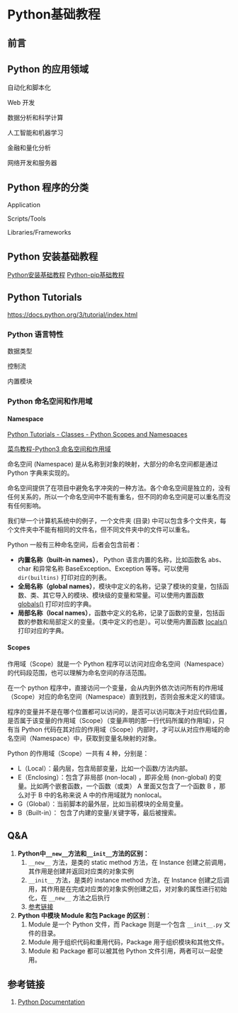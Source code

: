 # Python基础教程

## 前言

## Python 的应用领域

自动化和脚本化

Web 开发

数据分析和科学计算

人工智能和机器学习

金融和量化分析

网络开发和服务器

## Python 程序的分类

Application

Scripts/Tools

Libraries/Frameworks

## Python 安装基础教程

[Python安装基础教程](work/programming/Python/Python安装基础教程.md)
[Python-pip基础教程](work/programming/Python/Python-pip基础教程.md)


## Python Tutorials

https://docs.python.org/3/tutorial/index.html

### Python 语言特性

数据类型

控制流

内置模块

### Python 命名空间和作用域


#### Namespace

[Python Tutorials - Classes - Python Scopes and Namespaces](https://docs.python.org/3/tutorial/classes.html#python-scopes-and-namespaces)

[菜鸟教程-Python3 命名空间和作用域](https://www.runoob.com/python3/python3-namespace-scope.html)


命名空间 (Namespace) 是从名称到对象的映射，大部分的命名空间都是通过 Python 字典来实现的。

命名空间提供了在项目中避免名字冲突的一种方法。各个命名空间是独立的，没有任何关系的，所以一个命名空间中不能有重名，但不同的命名空间是可以重名而没有任何影响。

我们举一个计算机系统中的例子，一个文件夹 (目录) 中可以包含多个文件夹，每个文件夹中不能有相同的文件名，但不同文件夹中的文件可以重名。


Python 一般有三种命名空间，后者会包含前者：
- **内置名称（built-in names）**， Python 语言内置的名称，比如函数名 abs、char 和异常名称 BaseException、Exception 等等。可以使用 `dir(builtins)` 打印对应的列表。
- **全局名称（global names）**，模块中定义的名称，记录了模块的变量，包括函数、类、其它导入的模块、模块级的变量和常量。可以使用内置函数 [globals()](https://docs.python.org/3/library/functions.html?highlight=globals#globals) 打印对应的字典。
- **局部名称（local names）**，函数中定义的名称，记录了函数的变量，包括函数的参数和局部定义的变量。（类中定义的也是）。可以使用内置函数 [locals()](https://docs.python.org/3/library/functions.html?highlight=globals#locals) 打印对应的字典。

#### Scopes

作用域（Scope）就是一个 Python 程序可以访问对应命名空间（Namespace）的代码段范围，也可以理解为命名空间的存活范围。

在一个 python 程序中，直接访问一个变量，会从内到外依次访问所有的作用域（Scope）对应的命名空间（Namespace）直到找到，否则会报未定义的错误。

程序的变量并不是在哪个位置都可以访问的，是否可以访问取决于对应代码位置，是否属于该变量的作用域（Scope）（变量声明的那一行代码所属的作用域），只有当 Python 代码在其对应的作用域（Scope）内部时，才可以从对应作用域的命名空间（Namespace）中，获取到变量名映射的对象。


Python 的作用域（Scope）一共有 4 种，分别是：
- L（Local）：最内层，包含局部变量，比如一个函数/方法内部。
- E（Enclosing）：包含了非局部 (non-local) ，即非全局 (non-global) 的变量。比如两个嵌套函数，一个函数（或类） A 里面又包含了一个函数 B ，那么对于 B 中的名称来说 A 中的作用域就为 nonlocal。
- G（Global）：当前脚本的最外层，比如当前模块的全局变量。
- B（Built-in）： 包含了内建的变量/关键字等，最后被搜索。


## Q&A

1. **Python中`__new__`方法和`__init__`方法的区别：**
	1. `__new__` 方法，是类的 static method 方法，在 Instance 创建之前调用，其作用是创建并返回对应类的对象实例
	2. `__init__` 方法，是类的 instance method 方法，在 Instance 创建之后调用，其作用是在完成对应类的对象实例创建之后，对对象的属性进行初始化，在 `__new__` 方法之后执行
	3. [参考链接](https://www.cnblogs.com/shenxiaolin/p/9307496.html)
2. **Python 中模块 Module 和包 Package 的区别**：
	1. Module 是一个 Python 文件，而 Package 则是一个包含 `__init__.py` 文件的目录。
	2. Module 用于组织代码和重用代码，Package 用于组织模块和其他文件。
	3. Module 和 Package 都可以被其他 Python 文件引用，两者可以一起使用。



## 参考链接
1. [Python Documentation](https://docs.python.org/3/index.html)